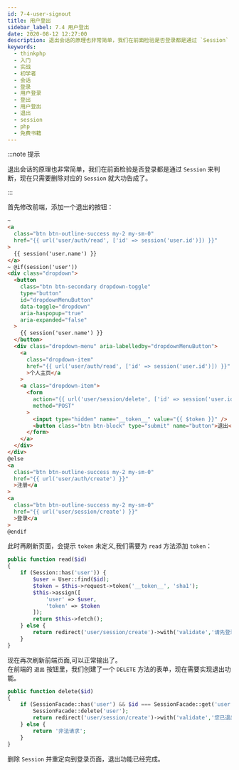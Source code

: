 ```yaml
---
id: 7-4-user-signout
title: 用户登出
sidebar_label: 7.4 用户登出
date: 2020-08-12 12:27:00
description: 退出会话的原理也非常简单，我们在前面检验是否登录都是通过 `Session` 来判断，现在只需要删除对应的 `Session` 就大功告成了。
keywords:
  - thinkphp
  - 入门
  - 实战
  - 初学者
  - 会话
  - 登录
  - 用户登录
  - 登出
  - 用户登出
  - 退出
  - session
  - php
  - 免费书籍
---
```


:::note 提示

退出会话的原理也非常简单，我们在前面检验是否登录都是通过 `Session` 来判断，现在只需要删除对应的 `Session` 就大功告成了。

:::

首先修改前端，添加一个退出的按钮：

```html title="resources\views_layout\header.blade.php"
~
<a
  class="btn btn-outline-success my-2 my-sm-0"
  href="{{ url('user/auth/read', ['id' => session('user.id')]) }}"
>
  {{ session('user.name') }}
</a>
~ @if(session('user'))
<div class="dropdown">
  <button
    class="btn btn-secondary dropdown-toggle"
    type="button"
    id="dropdownMenuButton"
    data-toggle="dropdown"
    aria-haspopup="true"
    aria-expanded="false"
  >
    {{ session('user.name') }}
  </button>
  <div class="dropdown-menu" aria-labelledby="dropdownMenuButton">
    <a
      class="dropdown-item"
      href="{{ url('user/auth/read', ['id' => session('user.id')]) }}"
      >个人主页</a
    >
    <a class="dropdown-item">
      <form
        action="{{ url('user/session/delete', ['id' => session('user.id')]) }}"
        method="POST"
      >
        <input type="hidden" name="__token__" value="{{ $token }}" />
        <button class="btn btn-block" type="submit" name="button">退出</button>
      </form>
    </a>
  </div>
</div>
@else
<a
  class="btn btn-outline-success my-2 my-sm-0"
  href="{{ url('user/auth/create') }}"
  >注册</a
>
<a
  class="btn btn-outline-success my-2 my-sm-0"
  href="{{ url('user/session/create') }}"
  >登录</a
>
@endif
```

此时再刷新页面，会提示 `token` 未定义,我们需要为 `read` 方法添加 `token`：

```php title="application\user\controller\Auth.php"
public function read($id)
{
    if (Session::has('user')) {
        $user = User::find($id);
        $token = $this->request->token('__token__', 'sha1');
        $this->assign([
            'user' => $user,
            'token' => $token
        ]);
        return $this->fetch();
    } else {
        return redirect('user/session/create')->with('validate','请先登录');
    }
}
```

现在再次刷新前端页面,可以正常输出了。  
在前端的 `退出` 按钮里，我们创建了一个 `DELETE` 方法的表单，现在需要实现退出功能。

```php title="application\user\controller\Session.php"
public function delete($id)
{
    if (SessionFacade::has('user') && $id === SessionFacade::get('user.id')) {
        SessionFacade::delete('user');
        return redirect('user/session/create')->with('validate','您已退出');
    } else {
        return '非法请求';
    }
}
```

删除 `Session` 并重定向到登录页面，退出功能已经完成。
